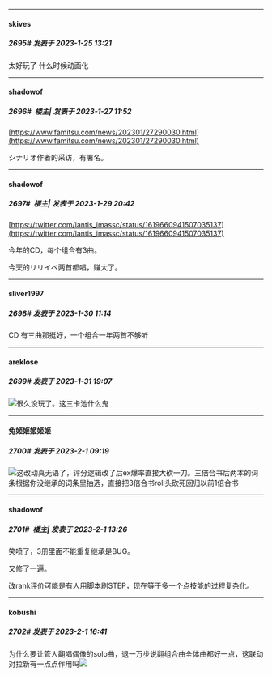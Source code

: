 

*****

####  skives  
##### 2695#       发表于 2023-1-25 13:21

太好玩了 什么时候动画化



*****

####  shadowof  
##### 2696#         楼主| 发表于 2023-1-27 11:52

[https://www.famitsu.com/news/202301/27290030.html](https://www.famitsu.com/news/202301/27290030.html)

シナリオ作者的采访，有署名。


*****

####  shadowof  
##### 2697#         楼主| 发表于 2023-1-29 20:42

[https://twitter.com/lantis_imassc/status/1619660941507035137](https://twitter.com/lantis_imassc/status/1619660941507035137)

今年的CD，每个组合有3曲。

今天的リリイベ两首都唱，赚大了。


*****

####  sliver1997  
##### 2698#       发表于 2023-1-30 11:14

CD 有三曲那挺好，一个组合一年两首不够听


*****

####  areklose  
##### 2699#       发表于 2023-1-31 19:07

<img src="https://static.saraba1st.com/image/smiley/face2017/067.png" referrerpolicy="no-referrer">很久没玩了。这三卡池什么鬼


*****

####  兔姬姬姬姬姬  
##### 2700#       发表于 2023-2-1 09:19

<img src="https://static.saraba1st.com/image/smiley/face2017/004.gif" referrerpolicy="no-referrer">这改动真无语了，评分逻辑改了后ex爆率直接大砍一刀。三倍合书后两本的词条根据你没继承的词条里抽选，直接把3倍合书roll头砍死回归以前1倍合书


*****

####  shadowof  
##### 2701#         楼主| 发表于 2023-2-1 13:26

笑喷了，3册里面不能重复继承是BUG。

又修了一遍。

改rank评价可能是有人用脚本刷STEP，现在等于多一个点技能的过程复杂化。


*****

####  kobushi  
##### 2702#       发表于 2023-2-1 16:41

为什么要让管人翻唱偶像的solo曲，退一万步说翻组合曲全体曲都好一点，这联动对拉新有一点点作用吗<img src="https://static.saraba1st.com/image/smiley/face2017/117.png" referrerpolicy="no-referrer">

